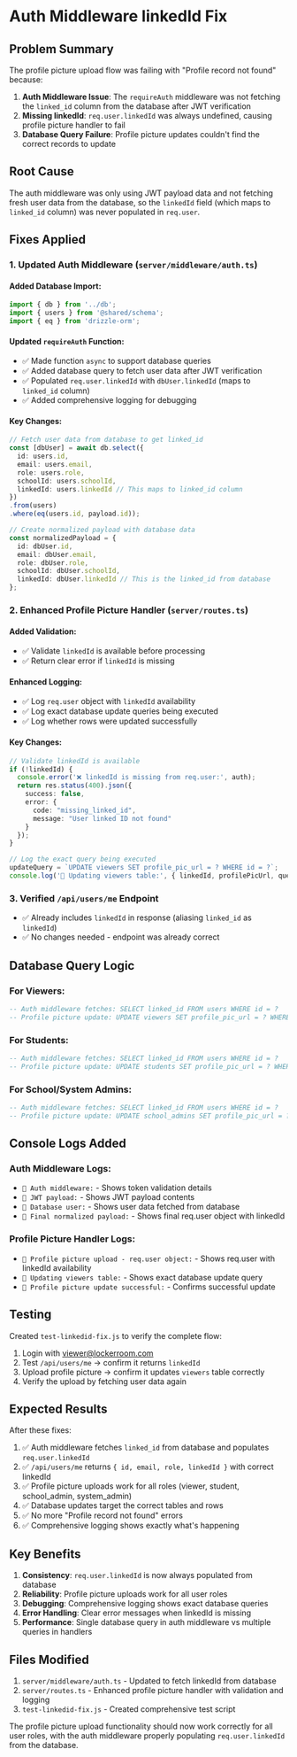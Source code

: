 # Auth Middleware linkedId Fix

## Problem Summary

The profile picture upload flow was failing with "Profile record not found" because:

1. **Auth Middleware Issue**: The `requireAuth` middleware was not fetching the `linked_id` column from the database after JWT verification
2. **Missing linkedId**: `req.user.linkedId` was always undefined, causing profile picture handler to fail
3. **Database Query Failure**: Profile picture updates couldn't find the correct records to update

## Root Cause

The auth middleware was only using JWT payload data and not fetching fresh user data from the database, so the `linkedId` field (which maps to `linked_id` column) was never populated in `req.user`.

## Fixes Applied

### 1. **Updated Auth Middleware (`server/middleware/auth.ts`)**

#### Added Database Import:
```typescript
import { db } from '../db';
import { users } from '@shared/schema';
import { eq } from 'drizzle-orm';
```

#### Updated `requireAuth` Function:
- ✅ Made function `async` to support database queries
- ✅ Added database query to fetch user data after JWT verification
- ✅ Populated `req.user.linkedId` with `dbUser.linkedId` (maps to `linked_id` column)
- ✅ Added comprehensive logging for debugging

#### Key Changes:
```typescript
// Fetch user data from database to get linked_id
const [dbUser] = await db.select({
  id: users.id,
  email: users.email,
  role: users.role,
  schoolId: users.schoolId,
  linkedId: users.linkedId // This maps to linked_id column
})
.from(users)
.where(eq(users.id, payload.id));

// Create normalized payload with database data
const normalizedPayload = {
  id: dbUser.id,
  email: dbUser.email,
  role: dbUser.role,
  schoolId: dbUser.schoolId,
  linkedId: dbUser.linkedId // This is the linked_id from database
};
```

### 2. **Enhanced Profile Picture Handler (`server/routes.ts`)**

#### Added Validation:
- ✅ Validate `linkedId` is available before processing
- ✅ Return clear error if `linkedId` is missing

#### Enhanced Logging:
- ✅ Log `req.user` object with `linkedId` availability
- ✅ Log exact database update queries being executed
- ✅ Log whether rows were updated successfully

#### Key Changes:
```typescript
// Validate linkedId is available
if (!linkedId) {
  console.error('❌ linkedId is missing from req.user:', auth);
  return res.status(400).json({ 
    success: false,
    error: { 
      code: "missing_linked_id", 
      message: "User linked ID not found" 
    } 
  });
}

// Log the exact query being executed
updateQuery = `UPDATE viewers SET profile_pic_url = ? WHERE id = ?`;
console.log('🔄 Updating viewers table:', { linkedId, profilePicUrl, query: updateQuery });
```

### 3. **Verified `/api/users/me` Endpoint**

- ✅ Already includes `linkedId` in response (aliasing `linked_id` as `linkedId`)
- ✅ No changes needed - endpoint was already correct

## Database Query Logic

### For Viewers:
```sql
-- Auth middleware fetches: SELECT linked_id FROM users WHERE id = ?
-- Profile picture update: UPDATE viewers SET profile_pic_url = ? WHERE id = users.linked_id
```

### For Students:
```sql
-- Auth middleware fetches: SELECT linked_id FROM users WHERE id = ?
-- Profile picture update: UPDATE students SET profile_pic_url = ? WHERE user_id = users.id
```

### For School/System Admins:
```sql
-- Auth middleware fetches: SELECT linked_id FROM users WHERE id = ?
-- Profile picture update: UPDATE school_admins SET profile_pic_url = ? WHERE id = users.linked_id
```

## Console Logs Added

### Auth Middleware Logs:
- `🔐 Auth middleware:` - Shows token validation details
- `🔐 JWT payload:` - Shows JWT payload contents
- `🔐 Database user:` - Shows user data fetched from database
- `🔐 Final normalized payload:` - Shows final req.user object with linkedId

### Profile Picture Handler Logs:
- `📸 Profile picture upload - req.user object:` - Shows req.user with linkedId availability
- `🔄 Updating viewers table:` - Shows exact database update query
- `📸 Profile picture update successful:` - Confirms successful update

## Testing

Created `test-linkedid-fix.js` to verify the complete flow:
1. Login with viewer@lockerroom.com
2. Test `/api/users/me` → confirm it returns `linkedId`
3. Upload profile picture → confirm it updates `viewers` table correctly
4. Verify the upload by fetching user data again

## Expected Results

After these fixes:
1. ✅ Auth middleware fetches `linked_id` from database and populates `req.user.linkedId`
2. ✅ `/api/users/me` returns `{ id, email, role, linkedId }` with correct linkedId
3. ✅ Profile picture uploads work for all roles (viewer, student, school_admin, system_admin)
4. ✅ Database updates target the correct tables and rows
5. ✅ No more "Profile record not found" errors
6. ✅ Comprehensive logging shows exactly what's happening

## Key Benefits

1. **Consistency**: `req.user.linkedId` is now always populated from database
2. **Reliability**: Profile picture uploads work for all user roles
3. **Debugging**: Comprehensive logging shows exact database queries
4. **Error Handling**: Clear error messages when linkedId is missing
5. **Performance**: Single database query in auth middleware vs multiple queries in handlers

## Files Modified

1. `server/middleware/auth.ts` - Updated to fetch linkedId from database
2. `server/routes.ts` - Enhanced profile picture handler with validation and logging
3. `test-linkedid-fix.js` - Created comprehensive test script

The profile picture upload functionality should now work correctly for all user roles, with the auth middleware properly populating `req.user.linkedId` from the database.
